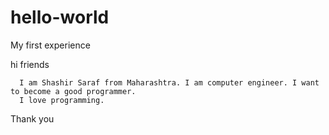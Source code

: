 # hello-world
My first experience


hi friends

      I am Shashir Saraf from Maharashtra. I am computer engineer. I want to become a good programmer.
      I love programming.
 Thank you     
